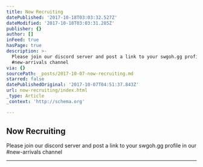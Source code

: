 ```yaml
---
title: Now Recruiting
datePublished: '2017-10-18T03:03:32.527Z'
dateModified: '2017-10-18T03:03:31.285Z'
publisher: {}
author: []
inFeed: true
hasPage: true
description: >-
  Please join our discord server and post a link to your swgoh.gg profile in our
  #new-arrivals channel
via: {}
sourcePath: _posts/2017-10-07-now-recruiting.md
starred: false
datePublishedOriginal: '2017-10-07T04:51:37.843Z'
url: now-recruiting/index.html
_type: Article
_context: 'http://schema.org'

---
```

<article style=""><h1>Now Recruiting</h1><p>Please join our discord server and post a link to your swgoh.gg profile in our #new-arrivals channel</p></article>

---